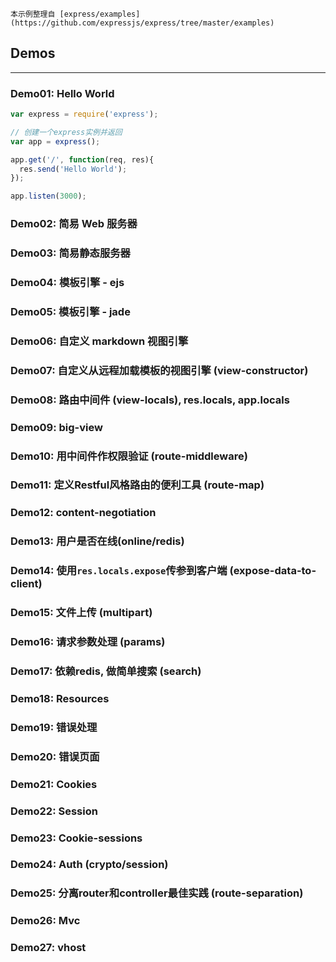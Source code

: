 `本示例整理自 [express/examples](https://github.com/expressjs/express/tree/master/examples)`

## Demos

----

### Demo01: Hello World

```js
var express = require('express');

// 创建一个express实例并返回
var app = express();

app.get('/', function(req, res){
  res.send('Hello World');
});

app.listen(3000);
```

### Demo02: 简易 Web 服务器

### Demo03: 简易静态服务器

### Demo04: 模板引擎 - ejs

### Demo05: 模板引擎 - jade

### Demo06: 自定义 markdown 视图引擎

### Demo07: 自定义从远程加载模板的视图引擎 (view-constructor)

### Demo08: 路由中间件 (view-locals), res.locals, app.locals

### Demo09: big-view

### Demo10: 用中间件作权限验证 (route-middleware)

### Demo11: 定义Restful风格路由的便利工具 (route-map)

### Demo12: content-negotiation

### Demo13: 用户是否在线(online/redis)

### Demo14: 使用`res.locals.expose`传参到客户端 (expose-data-to-client)

### Demo15: 文件上传 (multipart)

### Demo16: 请求参数处理 (params)

### Demo17: 依赖redis, 做简单搜索 (search)

### Demo18: Resources

### Demo19: 错误处理

### Demo20: 错误页面

### Demo21: Cookies

### Demo22: Session

### Demo23: Cookie-sessions

### Demo24: Auth (crypto/session)

### Demo25: 分离router和controller最佳实践 (route-separation)

### Demo26: Mvc

### Demo27: vhost

